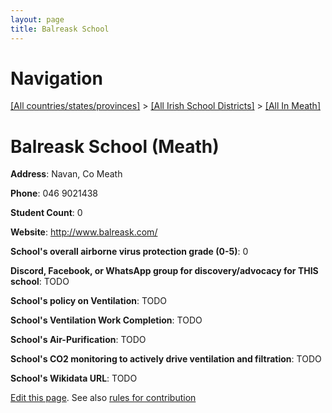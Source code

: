 ```yaml
---
layout: page
title: Balreask School
---
```

# Navigation

[[All countries/states/provinces]](../../..) > [[All Irish School Districts]](../..) > [[All In Meath]](..)

# Balreask School (Meath)

**Address**: Navan, Co Meath

**Phone**: 046 9021438

**Student Count**: 0

**Website**: <http://www.balreask.com/>

**School's overall airborne virus protection grade (0-5)**: 0

**Discord, Facebook, or WhatsApp group for discovery/advocacy for THIS school**: TODO

**School's policy on Ventilation**: TODO

**School's Ventilation Work Completion**: TODO

**School's Air-Purification**: TODO

**School's CO2 monitoring to actively drive ventilation and filtration**: TODO

**School's Wikidata URL**: TODO


[Edit this page](https://github.com/ventilate-schools/Ireland/edit/main/./Meath/Balreask_School.md). See also [rules for contribution](../../../contribution-rules/)